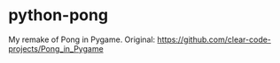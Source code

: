 # python-pong
My remake of Pong in Pygame. Original: https://github.com/clear-code-projects/Pong_in_Pygame
